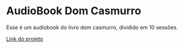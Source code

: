 # AudioBook Dom Casmurro

Esse é um audiobook do livro dom casmurro, dividido em 10 sessões.

[Link do projeto](https://dom-casmurro-audiobook.netlify.app)
